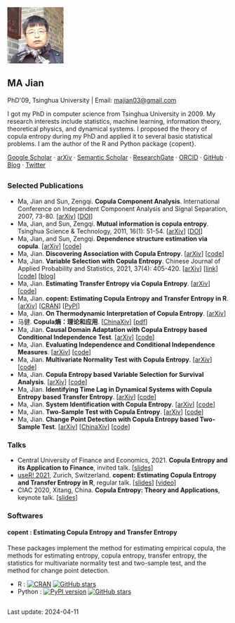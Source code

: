 <img src="/head.jpeg">

## MA Jian
PhD'09, Tsinghua University | Email: majian03@gmail.com

I got my PhD in computer science from Tsinghua University in 2009. My research interests include statistics, machine learning, information theory, theoretical physics, and dynamical systems. I proposed the theory of copula entropy during my PhD and applied it to several basic statistical problems. I am the author of the R and Python package {copent}.
      
[Google Scholar](https://scholar.google.com/citations?user=gqCD4kwAAAAJ) · 
[arXiv](http://arxiv.org/a/ma_j_3) · 
[Semantic Scholar](https://www.semanticscholar.org/author/Jian-Ma/145608504) · 
[ResearchGate](https://www.researchgate.net/profile/Jian-Ma-47) · 
[ORCID](https://orcid.org/0000-0001-5357-1921) · 
[GitHub](https://github.com/majianthu) · 
[Blog](https://blog.sciencenet.cn/u/majianthu) · 
[Twitter](https://twitter.com/majianthu)

##  

### Selected Publications
* Ma, Jian and Sun, Zengqi. **Copula Component Analysis**. International Conference on Independent Component Analysis and Signal Separation, 2007, 73-80. [[arXiv](https://arxiv.org/abs/cs/0703095)] [[DOI](https://doi.org/10.1007/978-3-540-74494-8_10)]
* Ma, Jian, and Sun, Zengqi. **Mutual information is copula entropy**. Tsinghua Science & Technology, 2011, 16(1): 51-54. [[arXiv](https://arxiv.org/abs/0808.0845)] [[DOI](https://doi.org/10.1016/S1007-0214(11)70008-6)]
* Ma, Jian, and Sun, Zengqi. **Dependence structure estimation via copula**. [[arXiv](https://arxiv.org/abs/0804.4451)] [[code](https://github.com/majianthu/dse)]
* Ma, Jian. **Discovering Association with Copula Entropy**. [[arXiv](https://arxiv.org/abs/1907.12268)] [[code](https://github.com/majianthu/nhanes)]
* Ma, Jian. **Variable Selection with Copula Entropy**. Chinese Journal of Applied Probability and Statistics, 2021, 37(4): 405-420. [[arXiv](https://arxiv.org/abs/1910.12389)] [[link](http://aps.ecnu.edu.cn/CN/10.3969/j.issn.1001-4268.2021.04.006)] [[code](https://github.com/majianthu/aps2020)] [[blog](https://www.hitachi.com.cn/hcrd/sc/aiblog/2022/0125/index.html)]
* Ma, Jian. **Estimating Transfer Entropy via Copula Entropy**. [[arXiv](https://arxiv.org/abs/1910.04375)] [[code](https://github.com/majianthu/transferentropy)]
* Ma, Jian. **copent: Estimating Copula Entropy and Transfer Entropy in R**. [[arXiv](https://arxiv.org/abs/2005.14025)] [[CRAN](https://CRAN.R-project.org/package=copent)] [[PyPI](https://pypi.org/project/copent/)]
* Ma, Jian. **On Thermodynamic Interpretation of Copula Entropy**. [[arXiv](https://arxiv.org/abs/2111.14042)]
* 马健. **Copula熵：理论和应用**. [[ChinaXiv](http://chinaxiv.org/abs/202105.00070)] [[pdf](/ce-survey.pdf)]
* Ma, Jian. **Causal Domain Adaptation with Copula Entropy based Conditional Independence Test**. [[arXiv](https://arxiv.org/abs/2202.13482)] [[code](https://github.com/majianthu/cda)]
* Ma, Jian. **Evaluating Independence and Conditional Independence Measures**. [[arXiv](https://arxiv.org/abs/2205.07253)] [[code](https://github.com/majianthu/eval)]
* Ma, Jian. **Multivariate Normality Test with Copula Entropy**. [[arXiv](https://arxiv.org/abs/2206.05956)] [[code](https://github.com/majianthu/mvnt)]
* Ma, Jian. **Copula Entropy based Variable Selection for Survival Analysis**. [[arXiv](https://arxiv.org/abs/2209.01561)] [[code](https://github.com/majianthu/survival)]
* Ma, Jian. **Identifying Time Lag in Dynamical Systems with Copula Entropy based Transfer Entropy**. [[arXiv](https://arxiv.org/abs/2301.06037)] [[code](https://github.com/majianthu/timelag)]
* Ma, Jian. **System Identification with Copula Entropy**. [[arXiv](https://arxiv.org/abs/2304.12922)] [[code](https://github.com/majianthu/sysid)]
* Ma, Jian. **Two-Sample Test with Copula Entropy**. [[arXiv](https://arxiv.org/abs/2307.07247)] [[code](https://github.com/majianthu/tst)]
* Ma, Jian. **Change Point Detection with Copula Entropy based Two-Sample Test**. [[arXiv](https://arxiv.org/abs/2403.07892)] [[ChinaXiv](https://chinaxiv.org/abs/202403.00099)] [[code](https://github.com/majianthu/cpd)]

### Talks
* Central University of Finance and Economics, 2021. **Copula Entropy and its Application to Finance**, invited talk. [[slides](/ceapp1.pdf)]
* [useR! 2021](https://user2021.r-project.org/), Zurich, Switzerland. **copent: Estimating Copula Entropy and Transfer Entropy in R**, regular talk. [[slides](/useR2021.pdf)] [[video](https://www.youtube.com/watch?v=5IKm9MHGoDM&t=38m04s)]
* CIAC 2020, Xitang, China. **Copula Entropy: Theory and Applications**, keynote talk. [[slides](/ce1ta.pdf)]

### Softwares
#### copent : Estimating Copula Entropy and Transfer Entropy
These packages implement the method for estimating empirical copula, the methods for estimating entropy, copula entropy, transfer entropy, the statistics for multivariate normality test and two-sample test, and the method for change point detection.
* R : [![CRAN](https://www.r-pkg.org/badges/version/copent)](https://cran.r-project.org/package=copent) [![GitHub stars](https://img.shields.io/github/stars/majianthu/copent.svg?style=social&label=Star&maxAge=2592000)](https://GitHub.com/majianthu/copent/)
* Python : [![PyPI version](https://badge.fury.io/py/copent.svg)](https://pypi.org/project/copent)  [![GitHub stars](https://img.shields.io/github/stars/majianthu/pycopent.svg?style=social&label=Star&maxAge=2592000)](https://GitHub.com/majianthu/pycopent/)

##  

Last update: 2024-04-11
